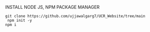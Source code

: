 INSTALL NODE JS, NPM PACKAGE MANAGER

``
git clone https://github.com/ujjawalgarg7/UCR_Website/tree/main ``<br>``
npm init -y``
<br>``
npm i
``
